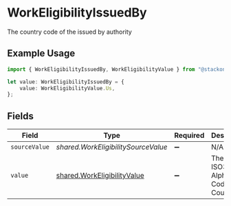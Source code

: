 # WorkEligibilityIssuedBy

The country code of the issued by authority

## Example Usage

```typescript
import { WorkEligibilityIssuedBy, WorkEligibilityValue } from "@stackone/stackone-client-ts/sdk/models/shared";

let value: WorkEligibilityIssuedBy = {
    value: WorkEligibilityValue.Us,
};
```

## Fields

| Field                                                                             | Type                                                                              | Required                                                                          | Description                                                                       | Example                                                                           |
| --------------------------------------------------------------------------------- | --------------------------------------------------------------------------------- | --------------------------------------------------------------------------------- | --------------------------------------------------------------------------------- | --------------------------------------------------------------------------------- |
| `sourceValue`                                                                     | *shared.WorkEligibilitySourceValue*                                               | :heavy_minus_sign:                                                                | N/A                                                                               |                                                                                   |
| `value`                                                                           | [shared.WorkEligibilityValue](../../../sdk/models/shared/workeligibilityvalue.md) | :heavy_minus_sign:                                                                | The ISO3166-1 Alpha2 Code of the Country                                          | US                                                                                |